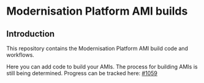 # Modernisation Platform AMI builds


## Introduction

This repository contains the Modernisation Platform AMI build code and workflows.

Here you can add code to build your AMIs. The process for building AMIs is still being determined. Progress can be tracked here: [#1059]


[#1059]: https://github.com/ministryofjustice/modernisation-platform/issues/1059
